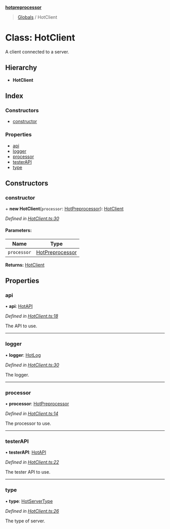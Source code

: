 **[hotpreprocessor](../README.md)**

> [Globals](../globals.md) / HotClient

# Class: HotClient

A client connected to a server.

## Hierarchy

* **HotClient**

## Index

### Constructors

* [constructor](hotclient.md#constructor)

### Properties

* [api](hotclient.md#api)
* [logger](hotclient.md#logger)
* [processor](hotclient.md#processor)
* [testerAPI](hotclient.md#testerapi)
* [type](hotclient.md#type)

## Constructors

### constructor

\+ **new HotClient**(`processor`: [HotPreprocessor](hotpreprocessor.md)): [HotClient](hotclient.md)

*Defined in [HotClient.ts:30](https://github.com/OurFreeLight/HotPreprocessor/blob/a28393c/src/HotClient.ts#L30)*

#### Parameters:

Name | Type |
------ | ------ |
`processor` | [HotPreprocessor](hotpreprocessor.md) |

**Returns:** [HotClient](hotclient.md)

## Properties

### api

•  **api**: [HotAPI](hotapi.md)

*Defined in [HotClient.ts:18](https://github.com/OurFreeLight/HotPreprocessor/blob/a28393c/src/HotClient.ts#L18)*

The API to use.

___

### logger

•  **logger**: [HotLog](hotlog.md)

*Defined in [HotClient.ts:30](https://github.com/OurFreeLight/HotPreprocessor/blob/a28393c/src/HotClient.ts#L30)*

The logger.

___

### processor

•  **processor**: [HotPreprocessor](hotpreprocessor.md)

*Defined in [HotClient.ts:14](https://github.com/OurFreeLight/HotPreprocessor/blob/a28393c/src/HotClient.ts#L14)*

The processor to use.

___

### testerAPI

•  **testerAPI**: [HotAPI](hotapi.md)

*Defined in [HotClient.ts:22](https://github.com/OurFreeLight/HotPreprocessor/blob/a28393c/src/HotClient.ts#L22)*

The tester API to use.

___

### type

•  **type**: [HotServerType](../enums/hotservertype.md)

*Defined in [HotClient.ts:26](https://github.com/OurFreeLight/HotPreprocessor/blob/a28393c/src/HotClient.ts#L26)*

The type of server.

